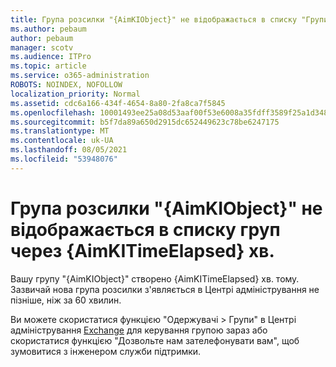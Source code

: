 ```yaml
---
title: Група розсилки "{AimKIObject}" не відображається в списку "Групи" через {AimKITimeElapsed} хв.
ms.author: pebaum
author: pebaum
manager: scotv
ms.audience: ITPro
ms.topic: article
ms.service: o365-administration
ROBOTS: NOINDEX, NOFOLLOW
localization_priority: Normal
ms.assetid: cdc6a166-434f-4654-8a80-2fa8ca7f5845
ms.openlocfilehash: 10001493ee25a08d53aaf00f53e6008a35fdff3589f25a1d348547de08a6fd3a
ms.sourcegitcommit: b5f7da89a650d2915dc652449623c78be6247175
ms.translationtype: MT
ms.contentlocale: uk-UA
ms.lasthandoff: 08/05/2021
ms.locfileid: "53948076"
---
```

# <a name="distribution-group-aimkiobject-not-showing-in-groups-list-after-aimkitimeelapsed-minutes"></a>Група розсилки "{AimKIObject}" не відображається в списку груп через {AimKITimeElapsed} хв.

Вашу групу "{AimKIObject}" створено {AimKITimeElapsed} хв. тому. Зазвичай нова група розсилки з'являється в Центрі адміністрування не пізніше, ніж за 60 хвилин.
  
Ви можете скористатися функцією "Одержувачі > Групи" в Центрі адміністрування [Exchange](https://outlook.office365.com/ecp/?rfr=Admin_o365&amp;exsvurl=1&amp;mkt=en-US.aspx) для керування групою зараз або скористатися функцією "Дозвольте нам зателефонувати вам", щоб зумовитися з інженером служби підтримки. 
  
